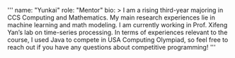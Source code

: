 '''
name: "Yunkai"
role: "Mentor"
bio: >
  I am a rising third-year majoring in CCS Computing and Mathematics. 
  My main research experiences lie in machine learning and math modeling. 
  I am currently working in Prof. Xifeng Yan’s lab on time-series processing. 
  In terms of experiences relevant to the course, I used Java to compete in 
  USA Computing Olympiad, so feel free to reach out if you have any questions 
  about competitive programming!
'''
